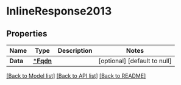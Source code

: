 # InlineResponse2013

## Properties
Name | Type | Description | Notes
------------ | ------------- | ------------- | -------------
**Data** | [***Fqdn**](FQDN.md) |  | [optional] [default to null]

[[Back to Model list]](../README.md#documentation-for-models) [[Back to API list]](../README.md#documentation-for-api-endpoints) [[Back to README]](../README.md)

